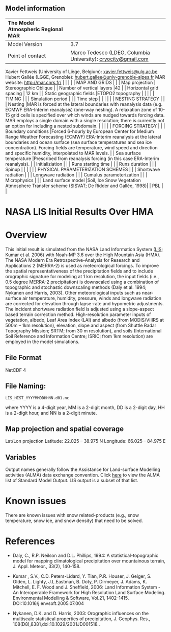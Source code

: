 ## Model information

|The Model Atmospheric Regional MAR||
|:-----|:-----|
|Model Version| 3.7|
|Point of contact |Marco Tedesco (LDEO, Columbia University):  cryocity@gmail.com 
Xavier Fettweis (University of Liège, Belgium):  xavier.fettweis@ulg.ac.be
Hubert Gallée (LGGE, Grenoble): hubert.gallee@univ-grenoble-alpes.fr 
MAR website:  http://mar.cnrs.fr/ |
| | |
| MAP AND GRIDS | |
| Map projection | Stereographic Oblique |
| Number of vertical layers |42 |
| Horizontal grid spacing | 12 km |
| Static geographic fields |ETOPO2 topography |
| | |
| TIMING | |
| Simulation period |  |
| Time step | |
| | |
| NESTING STRATEGY | | 
| Nesting |MAR is forced at the lateral boundaries with reanalysis data (e.g. ECMWF ERA-Interim reanalysis) (one-way nesting).   A relaxation zone of 10-15 grid cells is specified over which winds are nudged towards forcing data.   MAR employs a single domain with a single resolution; there is currently not an option for including a nested subdomain. |
| | |
| FORCING STRATEGY | |
| Boundary conditions |Forced 6-hourly by European Center for Medium Range Weather Forecasting (ECMWF) ERA-Interim reanalysis at the lateral boundaries and ocean surface (sea surface temperatures and sea ice concentration).  Forcing fields are temperature, wind speed and direction and specific humidity, interpolated to MAR levels.  |
| Sea surface temperature |Prescribed from reanalysis forcing (in this case ERA-Interim reanalysis). |
| Initializiation |  | 
| Runs starting time | |
| Runs duration | | 
| Spinup | |
| | |
| PHYSICAL PARAMETERIZATION SCHEMES | | 
| Shortwave radiation | |
| Longwave radiation | |
| Cumulus parameterization | |
| Microphysics | | 
| Land surface model |Soil, Ice Snow Vegetation Atmosphere Transfer scheme  (SISVAT; De Ridder and Gallée, 1998)| 
| PBL | |


NASA LIS Initial Results Over HMA
=================================

# Overview

This initial result is simulated from the NASA Land Information System ([LIS](http://lis.gsfc.nasa.gov); Kumar et al. 2006) with Noah-MP 3.6 over the High Mountain Asia (HMA). The NASA Modern Era Retrospective-Analysis for Research and Applications 2 (MERRA-2) is used as meteorological forcings. To improve the spatial representativeness of the precipitation fields and to include orographic signature for modeling at 1 km resolution, the input fields (i.e., 0.5 degree MERRA-2 precipitation) is downscaled using a combination of topographic and stochastic downscaling methods (Daly et al. 1994; Nykanen and Harris, 2003). Other meteorological inputs such as near-surface air temperature, humidity, pressure, winds and longwave radiation are corrected for elevation through lapse-rate and hypometric adjustments. The incident shortwave radiation field is adjusted using a slope-aspect based terrain correction method. High-resolution parameter inputs of vegetation, albedo, Leaf Area Index (LAI) and albedo (from MODIS/VIIIRS at 500m – 1km resolution), elevation, slope and aspect (from Shuttle Radar Topography Mission; SRTM; from 30 m resolution), and soils (International Soil Reference and Information Centre; ISRIC; from 1km resolution) are employed in the model simulations.

## File Format

NetCDF 4

## File Naming:

```
LIS_HIST_YYYYMMDDHHNN.d01.nc
```

where YYYY is a 4-digit year, MM is a 2-digit month, DD is a 2-digit day, HH is a 2-digit hour, and NN is a 2-digit minute.

## Map projection and spatial coverage

Lat/Lon projection
Latitude: 22.025 – 38.975 N
Longitude: 66.025 – 84.975 E

## Variables

Output names generally follow the Assistance for Land-surface Modelling activities (ALMA) data exchange convention. Click [here](http://www.lmd.jussieu.fr/~polcher/ALMA/convention_output_3.html) to view the ALMA list of Standard Model Output. LIS output is a subset of that list.

# Known issues

There are known issues with snow related-products (e.g., snow temperature, snow ice, and snow density) that need to be solved.

# References

* Daly, C., R.P. Neilson and D.L. Phillips, 1994: A statistical-topographic model for mapping climatological precipitation over mountainous terrain, J. Appl. Meteor., 33(2), 140-158.

* Kumar , S.V., C.D. Peters-Lidard, Y. Tian, P.R. Houser, J. Geiger, S. Olden, L. Lighty, J.L.Eastman, B. Doty, P. Dirmeyer, J. Adams, K. Mitchell, E. F. Wood and J. Sheffield, 2006: Land Information System - An Interoperable Framework for High Resolution Land Surface Modeling. Environmental Modelling & Software, Vol.21, 1402-1415. DOI:10.1016/j.envsoft.2005.07.004

* Nykanen, D.K. and D. Harris, 2003: Orographic influences on the multiscale statistical properties of precipitation, J. Geophys. Res., 108(D8),8381,doi:10.1029/2001JD001518..

